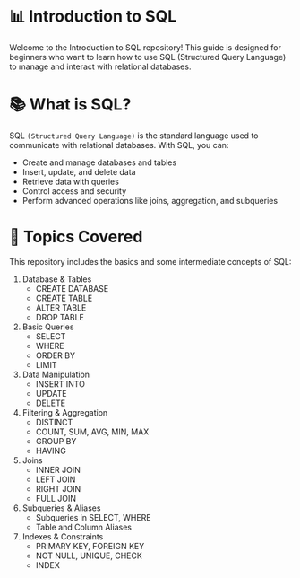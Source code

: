 # 📊 Introduction to SQL

Welcome to the Introduction to SQL repository! This guide is designed for beginners who want to learn how to use SQL (Structured Query Language) to manage and interact with relational databases.

# 📚 What is SQL?

SQL `(Structured Query Language)` is the standard language used to communicate with relational databases. With SQL, you can:

- Create and manage databases and tables
- Insert, update, and delete data
- Retrieve data with queries
- Control access and security
- Perform advanced operations like joins, aggregation, and subqueries

# 🚀 Topics Covered
This repository includes the basics and some intermediate concepts of SQL:

1. Database & Tables
    - CREATE DATABASE
    - CREATE TABLE
    - ALTER TABLE
    - DROP TABLE
2. Basic Queries
    - SELECT
    - WHERE
    - ORDER BY
    - LIMIT
3. Data Manipulation
    - INSERT INTO
    - UPDATE
    - DELETE
4. Filtering & Aggregation
    - DISTINCT
    - COUNT, SUM, AVG, MIN, MAX
    - GROUP BY
    - HAVING
5. Joins
    - INNER JOIN
    - LEFT JOIN
    - RIGHT JOIN
    - FULL JOIN
6. Subqueries & Aliases
    - Subqueries in SELECT, WHERE
    - Table and Column Aliases
7. Indexes & Constraints
    - PRIMARY KEY, FOREIGN KEY
    - NOT NULL, UNIQUE, CHECK
    - INDEX